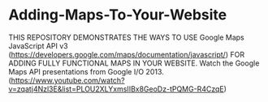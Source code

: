 Adding-Maps-To-Your-Website
===========================
THIS REPOSITORY DEMONSTRATES THE WAYS TO USE 
Google Maps JavaScript API v3 (https://developers.google.com/maps/documentation/javascript/) FOR ADDING FULLY FUNCTIONAL MAPS IN YOUR WEBSITE.
Watch the Google Maps API presentations from Google I/O 2013.(https://www.youtube.com/watch?v=zqatj4Nzl3E&list=PLOU2XLYxmsIIBx8GeoDz-tPQMG-R4CzqE)
